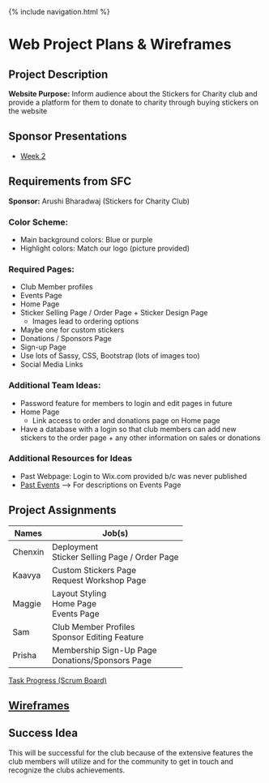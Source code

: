 {% include navigation.html %}

# Web Project Plans & Wireframes

## Project Description
**Website Purpose:** Inform audience about the Stickers for Charity club and provide a platform for them to donate to charity through buying stickers on the website

## Sponsor Presentations
- [Week 2](https://docs.google.com/presentation/d/15eE8S6gadsTjSOaAEU70A4pq0eFdSe4asBgLAlON8TM/edit?usp=sharing)

## Requirements from SFC
**Sponsor:** Arushi Bharadwaj (Stickers for Charity Club)

### Color Scheme:
- Main background colors: Blue or purple
- Highlight colors: Match our logo (picture provided)

### Required Pages:
- Club Member profiles
- Events Page
- Home Page
- Sticker Selling Page / Order Page + Sticker Design Page
   - Images lead to ordering options
- Maybe one for custom stickers
- Donations / Sponsors Page
- Sign-up Page
- Use lots of Sassy, CSS, Bootstrap (lots of images too)
- Social Media Links 

### Additional Team Ideas:
- Password feature for members to login and edit pages in future
- Home Page
     - Link access to order and donations page on Home page
- Have a database with a login so that club members can add new stickers to the order page + any other information on sales or donations

### Additional Resources for Ideas
- Past Webpage: Login to Wix.com provided b/c was never published
- [Past Events](https://docs.google.com/document/d/1-mrhf90zkpaDLu2kP498Cd9tpI4pocaZQk2-gfyPCxQ/edit?usp=sharing) --> For descriptions on Events Page

## Project Assignments

| Names | Job(s) |
| ---   | ---    |
| Chenxin | Deployment<br>Sticker Selling Page / Order Page |
| Kaavya | Custom Stickers Page<br>Request Workshop Page |
| Maggie | Layout Styling<br>Home Page<br>Events Page |
| Sam | Club Member Profiles<br>Sponsor Editing Feature |
| Prisha | Membership Sign-Up Page<br>Donations/Sponsors Page |

[Task Progress (Scrum Board)](https://github.com/dsblack0/stickers_for_charity/projects/1?card_filter_query=label%3A%22project+features%22)

## [Wireframes](wireframes.md)


## Success Idea
This will be successful for the club because of the extensive features the club members will utilize and for the community to get in touch and recognize the clubs achievements.
